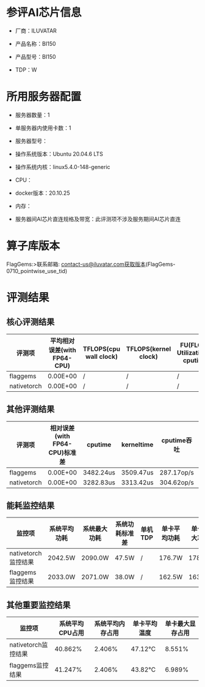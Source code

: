 # 参评AI芯片信息

* 厂商：ILUVATAR

* 产品名称：BI150
* 产品型号：BI150
* TDP：W

# 所用服务器配置

* 服务器数量：1


* 单服务器内使用卡数：1
* 服务器型号：
* 操作系统版本：Ubuntu 20.04.6 LTS
* 操作系统内核：linux5.4.0-148-generic
* CPU：
* docker版本：20.10.25
* 内存：
* 服务器间AI芯片直连规格及带宽：此评测项不涉及服务期间AI芯片直连

# 算子库版本
FlagGems:>联系邮箱: contact-us@iluvatar.com获取版本(FlagGems-0710_pointwise_use_tid)

# 评测结果

## 核心评测结果

| 评测项  | 平均相对误差(with FP64-CPU) | TFLOPS(cpu wall clock) | TFLOPS(kernel clock) | FU(FLOPS Utilization)-cputime | FU-kerneltime |
| ---- | -------------- | -------------- | ------------ | ------ | ----- |
| flaggems | 0.00E+00    | /  | /        | / | / |
| nativetorch | 0.00E+00    | /  | /      | /      | /    |

## 其他评测结果

| 评测项  | 相对误差(with FP64-CPU)标准差 | cputime | kerneltime | cputime吞吐 | kerneltime吞吐 | 无预热时延 | 预热后时延 |
| ---- | -------------- | -------------- | ------------ | ------------ | -------------- | -------------- | ------------ |
| flaggems | 0.00E+00    | 3482.24us       | 3509.47us        | 287.17op/s | 284.94op/s | 234861.08us | 3881.73us |
| nativetorch | 0.00E+00    | 3282.83us       | 3313.42us        | 304.62op/s | 301.8op/s | 3543.5us | 3453.43us |

## 能耗监控结果

| 监控项  | 系统平均功耗  | 系统最大功耗  | 系统功耗标准差 | 单机TDP | 单卡平均功耗 | 单卡最大功耗 | 单卡功耗标准差 | 单卡TDP |
| ---- | ------- | ------- | ------- | ----- | ------------ | ------------ | ------------- | ----- |
| nativetorch监控结果 | 2042.5W | 2090.0W | 47.5W   | /     | 176.7W       | 178.0W      | 3.02W        | 350W  |
| flaggems监控结果 | 2033.0W | 2071.0W | 38.0W   | /     | 162.5W       | 163.0W      | 2.2W        | 350W  |

## 其他重要监控结果

| 监控项  | 系统平均CPU占用 | 系统平均内存占用 | 单卡平均温度 | 单卡最大显存占用 |
| ---- | --------- | -------- | ------------ | -------------- |
| nativetorch监控结果 | 40.862%    | 2.406%   | 47.12°C       | 8.551%        |
| flaggems监控结果 | 41.247%    | 2.406%   | 43.82°C       | 6.989%        |
